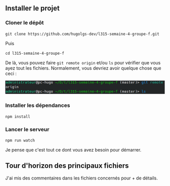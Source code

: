 ## Installer le projet

### Cloner le dépôt

```shell
git clone https://github.com/hugolgs-dev/l315-semaine-4-groupe-f.git
```

Puis 

```shell
cd l315-semaine-4-groupe-f
```

De là, vous pouvez faire ``git remote origin`` et/ou ``ls`` pour vérifier que vous ayez tout les fichiers.
Normalement, vous devriez avoir quelque chose que ceci :

![Screenshot des fichiers](/assets/images/fichiers.png)

### Installer les dépendances 

```shell
npm install 
```

### Lancer le serveur

```shell
npm run watch
```

Je pense que c'est tout ce dont vous avez besoin pour démarrer.

## Tour d'horizon des principaux fichiers

J'ai mis des commentaires dans les fichiers concernés pour + de détails.